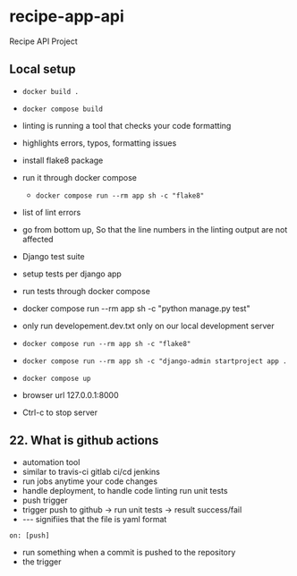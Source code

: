 # recipe-app-api
Recipe API Project

## Local setup
- `docker build .`
- `docker compose build`


- linting is running a tool that checks your code formatting
- highlights errors, typos, formatting issues
- install flake8 package
- run it through docker compose
  - `docker compose run --rm app sh -c "flake8"`
- list of lint errors
- go from bottom up, So that the line numbers in the linting output are not affected
- Django test suite
- setup tests per django app
- run tests through docker compose
- docker compose run --rm app sh -c "python manage.py test"
- only run developement.dev.txt only on our local development server

- `docker compose run --rm app sh -c "flake8"`
- `docker compose run --rm app sh -c "django-admin startproject app .`
- `docker compose up`
- browser url 127.0.0.1:8000
- Ctrl-c to stop server

## 22. What is github actions
- automation tool
- similar to travis-ci gitlab ci/cd jenkins
- run jobs anytime your code changes
- handle deployment, to handle code linting run unit tests
- push trigger
- trigger push to github -> run unit tests -> result success/fail
- --- signifiies that the file is yaml format
```
on: [push]
```
- run something when a commit is pushed to the repository
- the trigger



